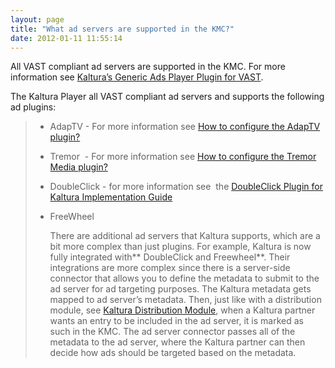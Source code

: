```yaml
---
layout: page
title: "What ad servers are supported in the KMC?"
date: 2012-01-11 11:55:14
---
```


All VAST compliant ad servers are supported in the KMC. For more information see [Kaltura’s Generic Ads Player Plugin for VAST][1].<span style="font-size: small;"> </span>

 [1]: http://knowledge.kaltura.com/kaltura%E2%80%99s-generic-ads-player-plugin-vast

The Kaltura Player all VAST compliant ad servers and supports the following ad plugins:

> *   AdapTV - For more information see <a href="http://knowledge.kaltura.com/faq/how-configure-adaptv-plugin" target="_blank">How to configure the AdapTV plugin?</a>
> 
> *   Tremor  - For more information see <a href="http://knowledge.kaltura.com/faq/how-configure-tremor-media-plugin" target="_blank">How to configure the Tremor Media plugin?</a>
> 
> *   DoubleClick - for more information see  the <a href="http://knowledge.kaltura.com/node/886" target="_blank">DoubleClick Plugin for Kaltura Implementation Guide</a>
> 
> *   FreeWheel
>     
>     There are additional ad servers that Kaltura supports, which are a bit more complex than just plugins. For example, Kaltura is now fully integrated with** DoubleClick and Freewheel**. Their integrations are more complex since there is a server-side connector that allows you to define the metadata to submit to the ad server for ad targeting purposes. The Kaltura metadata gets mapped to ad server’s metadata. Then, just like with a distribution module, see <a href="http://knowledge.kaltura.com/kaltura-distribution-module" target="_blank">Kaltura Distribution Module</a>, when a Kaltura partner wants an entry to be included in the ad server, it is marked as such in the KMC. The ad server connector passes all of the metadata to the ad server, where the Kaltura partner can then decide how ads should be targeted based on the metadata.